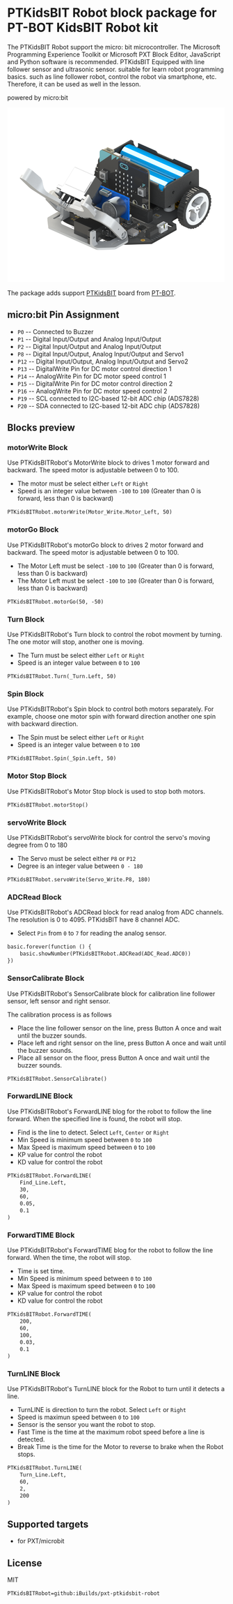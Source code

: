 # PTKidsBIT Robot block package for PT-BOT KidsBIT Robot kit
The PTKidsBIT Robot support the micro: bit microcontroller. The Microsoft Programming Experience Toolkit or Microsoft PXT Block Editor, JavaScript and Python software is recommended. PTKidsBIT Equipped with line follower sensor and ultrasonic sensor. suitable for learn robot programming basics. such as 
line follower robot, control the robot via smartphone, etc. Therefore, it can be used as well in the lesson.

powered by micro:bit

![PTKidsBIT](https://raw.githubusercontent.com/iBuilds/pxt-PTKidsBIT-Robot/master/big_icon.png)

The package adds support [PTKidsBIT](http://www.ptbot-shop.com/product/31/ptkidsbit-education-robot-kit) board from [PT-BOT](https://web.facebook.com/LPRobotics).

## micro:bit Pin Assignment

* ``P0``  -- Connected to Buzzer
* ``P1``  -- Digital Input/Output and Analog Input/Output
* ``P2``  -- Digital Input/Output and Analog Input/Output
* ``P8``  -- Digital Input/Output, Analog Input/Output and Servo1
* ``P12`` -- Digital Input/Output, Analog Input/Output and Servo2
* ``P13`` -- DigitalWrite Pin for DC motor control direction 1
* ``P14`` -- AnalogWrite Pin for DC motor speed control 1
* ``P15`` -- DigitalWrite Pin for DC motor control direction 2
* ``P16`` -- AnalogWrite Pin for DC motor speed control 2
* ``P19`` -- SCL connected to I2C-based 12-bit ADC chip (ADS7828)
* ``P20`` -- SDA connected to I2C-based 12-bit ADC chip (ADS7828)

## Blocks preview

### motorWrite Block

Use PTKidsBITRobot's MotorWrite block to drives 1 motor forward and backward. The speed motor is adjustable between 0 to 100.

* The motor must be select either `Left` or `Right`
* Speed is an integer value between `-100` to `100` (Greater than 0 is forward, less than 0 is backward)

```blocks
PTKidsBITRobot.motorWrite(Motor_Write.Motor_Left, 50)
```

### motorGo Block

Use PTKidsBITRobot's motorGo block to drives 2 motor forward and backward. The speed motor is adjustable between 0 to 100.

* The Motor Left must be select `-100` to `100` (Greater than 0 is forward, less than 0 is backward)
* The Motor Left must be select `-100` to `100` (Greater than 0 is forward, less than 0 is backward)

```blocks
PTKidsBITRobot.motorGo(50, -50)
```

### Turn Block

Use PTKidsBITRobot's Turn block to control the robot movment by turning. The one motor will stop, another one is moving.

* The Turn must be select either `Left` or `Right`
* Speed is an integer value between `0` to `100`

```blocks
PTKidsBITRobot.Turn(_Turn.Left, 50)
```

### Spin Block

Use PTKidsBITRobot's Spin block to control both motors separately. For example, choose one motor spin with forward direction another one spin with backward direction.

* The Spin must be select either `Left` or `Right`
* Speed is an integer value between `0` to `100`

```blocks
PTKidsBITRobot.Spin(_Spin.Left, 50)
```

### Motor Stop Block 

Use PTKidsBITRobot's Motor Stop block is used to stop both motors.

```blocks
PTKidsBITRobot.motorStop()
```

### servoWrite Block

Use PTKidsBITRobot's servoWrite block for control the servo's moving degree from 0 to 180

* The Servo must be select either `P8` or `P12`
* Degree is an integer value between `0 - 180`

```blocks
PTKidsBITRobot.servoWrite(Servo_Write.P8, 180)
```

### ADCRead Block

Use PTKidsBITRobot's ADCRead block for read analog from ADC channels. The resolution is 0 to 4095. PTKidsBIT have 8 channel ADC.

* Select `Pin` from `0` to `7` for reading the analog sensor.

```blocks
basic.forever(function () {
    basic.showNumber(PTKidsBITRobot.ADCRead(ADC_Read.ADC0))
})
```

### SensorCalibrate Block

Use PTKidsBITRobot's SensorCalibrate block for calibration line follower sensor, left sensor and right sensor.

The calibration process is as follows
* Place the line follower sensor on the line, press Button A once and wait until the buzzer sounds.
* Place left and right sensor on the line, press Button A once and wait until the buzzer sounds.
* Place all sensor on the floor, press Button A once and wait until the buzzer sounds.

```blocks
PTKidsBITRobot.SensorCalibrate()
```

### ForwardLINE Block

Use PTKidsBITRobot's ForwardLINE blog for the robot to follow the line forward. When the specified line is found, the robot will stop. 

* Find is the line to detect. Select `Left`, `Center` or `Right`
* Min Speed is minimum speed between `0` to `100`
* Max Speed is maximum speed between `0` to `100`
* KP value for control the robot
* KD value for control the robot

```blocks
PTKidsBITRobot.ForwardLINE(
    Find_Line.Left,
    30,
    60,
    0.05,
    0.1
)
```

### ForwardTIME Block

Use PTKidsBITRobot's ForwardTIME blog for the robot to follow the line forward. When the time, the robot will stop. 

* Time is set time.
* Min Speed is minimum speed between `0` to `100`
* Max Speed is maximum speed between `0` to `100`
* KP value for control the robot
* KD value for control the robot

```blocks
PTKidsBITRobot.ForwardTIME(
    200,
    60,
    100,
    0.03,
    0.1
)
```

### TurnLINE Block

Use PTKidsBITRobot's TurnLINE block for the Robot to turn until it detects a line.

* TurnLINE is direction to turn the robot. Select `Left` or `Right`
* Speed is maximun speed between `0` to `100`
* Sensor is the sensor you want the robot to stop.
* Fast Time is the time at the maximum robot speed before a line is detected.
* Break Time is the time for the Motor to reverse to brake when the Robot stops.

```blocks
PTKidsBITRobot.TurnLINE(
    Turn_Line.Left,
    60,
    2,
    200
)
```

## Supported targets

* for PXT/microbit

## License

MIT

```package
PTKidsBITRobot=github:iBuilds/pxt-ptkidsbit-robot
```
